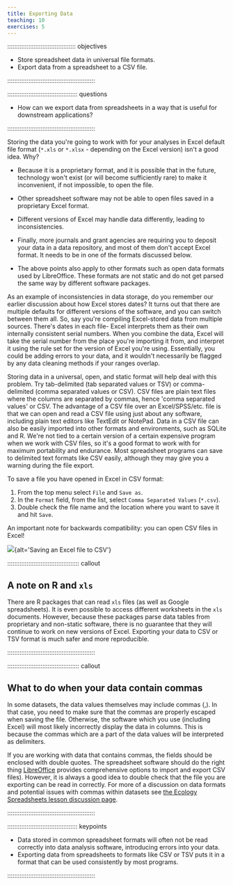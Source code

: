 ```yaml
---
title: Exporting Data
teaching: 10
exercises: 5
---
```


::::::::::::::::::::::::::::::::::::::: objectives

- Store spreadsheet data in universal file formats.
- Export data from a spreadsheet to a CSV file.

::::::::::::::::::::::::::::::::::::::::::::::::::

:::::::::::::::::::::::::::::::::::::::: questions

- How can we export data from spreadsheets in a way that is useful for downstream applications?

::::::::::::::::::::::::::::::::::::::::::::::::::

Storing the data you're going to work with for your analyses in Excel
default file format (`*.xls` or `*.xlsx` - depending on the Excel
version) isn't a good idea. Why?

- Because it is a proprietary format, and it is possible that in
  the future, technology won't exist (or will become sufficiently
  rare) to make it inconvenient, if not impossible, to open the file.

- Other spreadsheet software may not be able to open files
  saved in a proprietary Excel format.

- Different versions of Excel may handle data
  differently, leading to inconsistencies.

- Finally, more journals and grant agencies are requiring you
  to deposit your data in a data repository, and most of them don't
  accept Excel format. It needs to be in one of the formats
  discussed below.

- The above points also apply to other formats such as open data formats used by LibreOffice. These formats are not static and do not get parsed the same way by different software packages.

As an example of inconsistencies in data storage, do you remember our earlier discussion about how Excel stores dates? It turns out that
there are multiple defaults for different versions of the software, and you can switch between them all. So, say you're
compiling Excel-stored data from multiple sources. There's dates in each file- Excel interprets them as their own internally consistent
serial numbers. When you combine the data, Excel will take the serial number from the place you're importing it from, and interpret it
using the rule set for the version of Excel you're using. Essentially, you could be adding errors to your data, and it wouldn't
necessarily be flagged by any data cleaning methods if your ranges overlap.

Storing data in a universal, open, and static format will help deal with this problem. Try tab-delimited (tab separated values
or TSV) or comma-delimited (comma separated values or CSV). CSV files are plain text files where the columns are separated by commas,
hence 'comma separated values' or CSV. The advantage of a CSV file over an Excel/SPSS/etc. file is that we can open and read a CSV file
using just about any software, including plain text editors like TextEdit or NotePad.
Data in a CSV file can also be easily imported into other formats and
environments, such as SQLite and R. We're not tied to a certain version of a certain expensive program when we work with CSV files, so
it's a
good format to work with for maximum portability and endurance. Most spreadsheet programs can save to delimited text formats like CSV
easily, although they may give you a warning during the file export.

To save a file you have opened in Excel in CSV format:

1. From the top menu select `File` and `Save as`.
2. In the `Format` field, from the list, select `Comma Separated Values` (`*.csv`).
3. Double check the file name and the location where you want to save it and hit `Save`.

An important note for backwards compatibility: you can open CSV files in Excel!

![](fig/excel-to-csv.png){alt='Saving an Excel file to CSV'}

:::::::::::::::::::::::::::::::::::::::::  callout

## A note on R and `xls`

There are R packages that can read `xls` files (as well as
Google spreadsheets). It is even possible to access different
worksheets in the `xls` documents. However, because these
packages parse data tables from proprietary and non-static
software, there is no guarantee that they will continue to
work on new versions of Excel. Exporting your data to CSV or TSV
format is much safer and more reproducible.


::::::::::::::::::::::::::::::::::::::::::::::::::

:::::::::::::::::::::::::::::::::::::::::  callout

## What to do when your data contain commas

In some datasets, the data values themselves may include commas (,). In that
case, you need to make sure that the commas are properly escaped when saving
the file. Otherwise, the software which you use (including Excel) will most
likely incorrectly display the data in columns. This is because the commas
which are a part of the data values will be interpreted as delimiters.

If you are working with data that contains commas, the fields should be
enclosed with double quotes. The spreadsheet software should do the right
thing [LibreOffice](https://www.libreoffice.org/download/download/) provides
comprehensive options to import and export CSV files). However, it is always a
good idea to double check that the file you are exporting can be read in
correctly. For more of a discussion on data formats and potential issues with
commas within datasets see [the Ecology Spreadsheets lesson discussion
page](https://www.datacarpentry.org/spreadsheet-ecology-lesson/discuss).


::::::::::::::::::::::::::::::::::::::::::::::::::



:::::::::::::::::::::::::::::::::::::::: keypoints

- Data stored in common spreadsheet formats will often not be read correctly into data analysis software, introducing errors into your data.
- Exporting data from spreadsheets to formats like CSV or TSV puts it in a format that can be used consistently by most programs.

::::::::::::::::::::::::::::::::::::::::::::::::::


